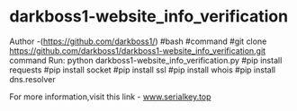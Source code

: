 # darkboss1-website_info_verification
Author -(https://github.com/darkboss1/)
#bash
#command 
#git clone https://github.com/darkboss1/darkboss1-website_info_verification.git
command Run: python darkboss1-website_info_verification.py
#pip install requests
#pip install socket
#pip install ssl
#pip install whois
#pip install dns.resolver



For more information,visit this link - www.serialkey.top
